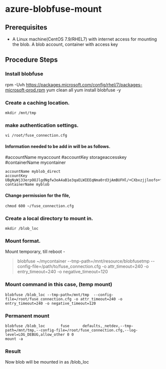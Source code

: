 # azure-blobfuse-mount
## Prerequisites 
- A Linux machine(CentOS 7.9/RHEL7) with internet access for mounting the blob. A blob account, container with access key

## Procedure Steps
### Install blobfuse 
rpm -Uvh https://packages.microsoft.com/config/rhel/7/packages-microsoft-prod.rpm
yum clean all
yum install blobfuse -y

### Create a caching location.
```
mkdir /mnt/tmp
```
### make authentication settings.
```
vi /root/fuse_connection.cfg
````
#### Information needed to be add in will be as follows.
#accountName myaccount
#accountKey storageaccesskey
#containerName mycontainer
```
accountName myblob_direct
accountKey UBgNyWj33erpOOJlgdNgfw3eA4aB1e3qaELWIEEqNma0rd3jAmBUFHl/+CXbxzjjloofo+fBvbxjfNsOTK144==
containerName myblob
```
#### Change permission for the file, 
```
chmod 600 ~/fuse_connection.cfg
```
### Create a local directory to mount in.
```
mkdir /blob_loc
```
### Mount format.
Mount temporary, till reboot -
> blobfuse ~/mycontainer --tmp-path=/mnt/resource/blobfusetmp  --config-file=/path/to/fuse_connection.cfg -o attr_timeout=240 -o entry_timeout=240 -o negative_timeout=120

### Mount command in this case, (temp mount)
```
blobfuse /blob_loc --tmp-path=/mnt/tmp  --config-file=/root/fuse_connection.cfg -o attr_timeout=240 -o entry_timeout=240 -o negative_timeout=120
```
### Permanent mount
```
blobfuse /blob_loc       fuse      defaults,_netdev,--tmp-path=/mnt/tmp,--config-file=/root/fuse_connection.cfg,--log-level=LOG_DEBUG,allow_other 0 0
mount -a
```
### Result
Now blob will be mounted in as /blob_loc
